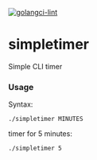 [![golangci-lint](https://github.com/firdavsich/simpletimer/actions/workflows/lint.yml/badge.svg)](https://github.com/firdavsich/simpletimer/actions/workflows/lint.yml)

# simpletimer
Simple CLI timer

### Usage

Syntax:
```
./simpletimer MINUTES

```

timer for 5 minutes:
```
./simpletimer 5

```
